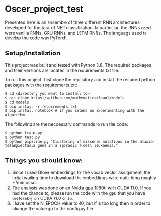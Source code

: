 # Oscer_project_test
Presented here is an ensemble of three different RNN architectures developed for the task of NER classification. In particular, the RNNs used were vanilla RNNs, GRU RNNs, and LSTM RNNs. The language used to develop the code was PyTorch. 

## Setup/Installation

This project was built and tested with Python 3.8. The required packages and their versions are located in the requirements.txt file. 

To run this project, first clone the repository and install the required python packages with the requirements.txt:

```
$ cd <directory you want to install to>
$ git clone https://github.com/mathematicsofpaul/models
$ cd models
$ pip install -r requirements.txt 
$ pip install notebook # if you intend on experimenting with the algorithm 
```

The following are the neccessary commands to run the code: 

```
$ python train.py 
$ python test.py
$ python pipeline.py "Clustering of missense mutations in the ataxia-telangiectasia gene in a sporadic T-cell leukaemia." 

```
## Things you should know: 

1. Since I used Glove embeddings for the vocab vector assignment, the initial waiting time to download the embeddings were quite long roughly ~7min or so. 
2. The analysis was done on an Nvidia gpu 1080ti with CUDA 11.0. If you had the chance to, please run the code with the gpu that you have preferably on CUDA 11.0 or so.
3. I have set the N_EPOCH value to 40, but if is too long then in order to change the value go to the config.py file.    


